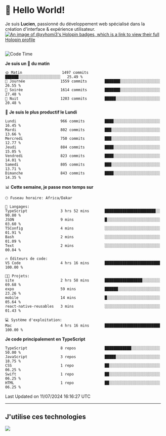 # 👋 Hello World!

Je suis **Lucien**, passionné du développement web spécialisé dans la création d'interface & expérience utilisateur.
[![An image of @xyhomi3's Holopin badges, which is a link to view their full Holopin profile](https://holopin.me/xyhomi3)](https://holopin.io/@xyhomi3)

##

<!--START_SECTION:waka-->
![Code Time](http://img.shields.io/badge/Code%20Time-1%2C505%20hrs%2036%20mins-blue)

**Je suis un 🐤 du matin** 

```text
🌞 Matin                  1497 commits        ██████░░░░░░░░░░░░░░░░░░░   25.49 % 
🌆 Journée                1559 commits        ███████░░░░░░░░░░░░░░░░░░   26.55 % 
🌃 Soirée                 1614 commits        ███████░░░░░░░░░░░░░░░░░░   27.48 % 
🌙 Nuit                   1203 commits        █████░░░░░░░░░░░░░░░░░░░░   20.48 % 
```
📅 **Je suis le plus productif le Lundi** 

```text
Lundi                    966 commits         ████░░░░░░░░░░░░░░░░░░░░░   16.45 % 
Mardi                    802 commits         ███░░░░░░░░░░░░░░░░░░░░░░   13.66 % 
Mercredi                 750 commits         ███░░░░░░░░░░░░░░░░░░░░░░   12.77 % 
Jeudi                    884 commits         ████░░░░░░░░░░░░░░░░░░░░░   15.05 % 
Vendredi                 823 commits         ████░░░░░░░░░░░░░░░░░░░░░   14.01 % 
Samedi                   805 commits         ███░░░░░░░░░░░░░░░░░░░░░░   13.71 % 
Dimanche                 843 commits         ████░░░░░░░░░░░░░░░░░░░░░   14.35 % 
```


📊 **Cette semaine, je passe mon temps sur** 

```text
🕑︎ Fuseau horaire: Africa/Dakar

💬 Langages: 
TypeScript               3 hrs 52 mins       ███████████████████████░░   90.80 % 
JSON                     9 mins              █░░░░░░░░░░░░░░░░░░░░░░░░   03.60 % 
TSConfig                 4 mins              ░░░░░░░░░░░░░░░░░░░░░░░░░   01.91 % 
Bash                     2 mins              ░░░░░░░░░░░░░░░░░░░░░░░░░   01.09 % 
Text                     2 mins              ░░░░░░░░░░░░░░░░░░░░░░░░░   00.84 % 

🔥 Éditeurs de code: 
VS Code                  4 hrs 16 mins       █████████████████████████   100.00 % 

🐱‍💻 Projets: 
site                     2 hrs 58 mins       █████████████████░░░░░░░░   69.68 % 
expo                     59 mins             ██████░░░░░░░░░░░░░░░░░░░   23.26 % 
mobile                   14 mins             █░░░░░░░░░░░░░░░░░░░░░░░░   05.64 % 
react-native-reusables   3 mins              ░░░░░░░░░░░░░░░░░░░░░░░░░   01.43 % 

💻 Système d'exploitation: 
Mac                      4 hrs 16 mins       █████████████████████████   100.00 % 
```

**Je code principalement en TypeScript** 

```text
TypeScript               8 repos             ████████████░░░░░░░░░░░░░   50.00 % 
JavaScript               3 repos             █████░░░░░░░░░░░░░░░░░░░░   18.75 % 
CSS                      1 repo              ██░░░░░░░░░░░░░░░░░░░░░░░   06.25 % 
Swift                    1 repo              ██░░░░░░░░░░░░░░░░░░░░░░░   06.25 % 
HTML                     1 repo              ██░░░░░░░░░░░░░░░░░░░░░░░   06.25 % 
```




 Last Updated on 11/07/2024 16:16:27 UTC
<!--END_SECTION:waka-->
---

## J'utilise ces technologies

<p align="left">
  <a href="https://skillicons.dev">
    <img src="https://skillicons.dev/icons?i=ts,js,md,scss,tailwind,react,docker,express,astro,vite,nextjs,vercel,figma,ableton" />
  </a>
</p>

